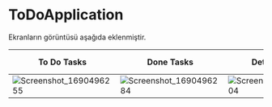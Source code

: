# ToDoApplication
Ekranların görüntüsü aşağıda eklenmiştir.

| To Do Tasks               | Done Tasks                | Detail Screen          | Detail Screen's AlertView  | Detail Screen Example    |
| ------------------------- | ------------------------- | ---------------------- | -------------------------- | ------------------------ |
| ![Screenshot_1690496255](https://github.com/zehrakuru/ToDoApplication/assets/74616481/5358a90b-9d72-4393-b82c-63ad8335615f) | ![Screenshot_1690496284](https://github.com/zehrakuru/ToDoApplication/assets/74616481/57c28f8b-fd7a-47ac-9cb1-997e24f16742) |  ![Screenshot_1690496304](https://github.com/zehrakuru/ToDoApplication/assets/74616481/f508464a-36e6-47fc-8e0b-18cee210c017) | ![Screenshot_1690496313](https://github.com/zehrakuru/ToDoApplication/assets/74616481/40cc8bd8-99ae-44a1-832a-82869f1c8189) | ![Screenshot_1690496340](https://github.com/zehrakuru/ToDoApplication/assets/74616481/05ba4b85-aa4f-40e7-b337-9c53b595ef34) |
